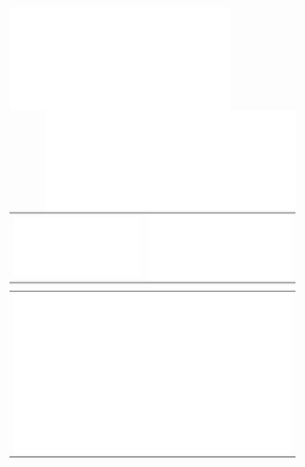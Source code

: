 <body>
<td>
  <img align="left" width="390" alt="" src="/main.svg">
</td>
<td>
  <img align="right" width="440" alt="" src="/main_two.svg">
</td> 
</body> 
<table>
<td>
  <img align="left" width="390" alt="" src="/activ.svg">
</td>
<td>
  <img align="right" width="440" alt="" src="/activ.svg">
</td>
</table> 
<table style="width:100%">
 <td colspan='2'>
<img align='center' width="" src="/language.svg" alt="Metrics" >
</td>
</table>